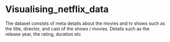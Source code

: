 # Visualising_netflix_data
The dataset consists of meta details about the movies and tv shows such as the title, director, and cast of the shows / movies. Details such as the release year, the rating, duration etc
